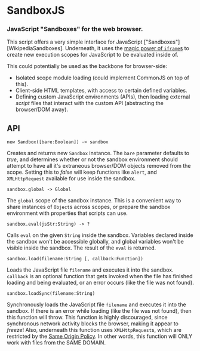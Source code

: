 SandboxJS
=========
### JavaScript "Sandboxes" for the web browser.

This script offers a very simple interface for JavaScript ["Sandboxes"][WikipediaSandboxes].
Underneath, it uses the [magic power of `iframe`s][DeanEdwards] to create
new execution scopes for JavaScript to be evaluated inside of.

This could potentially be used as the backbone for browser-side:

 * Isolated scope module loading (could implement CommonJS on top of this).
 * Client-side HTML templates, with access to certain defined variables.
 * Defining custom JavaScript environments (APIs), then loading external
   _script_ files that interact with the custom API (abstracting the browser/DOM away).


API
---

    new Sandbox([bare:Boolean]) -> sandbox

Creates and returns new `Sandbox` instance. The `bare` parameter
defaults to _true_, and determines whether or not the sandbox environment
should attempt to have all it's extraneous browser/DOM objects removed from
the scope. Setting this to _false_ will keep functions like `alert`, and
`XMLHttpRequest` available for use inside the sandbox.

    sandbox.global -> Global

The `global` scope of the sandbox instance. This is a convenient way
to share instances of `Object`s across scopes, or prepare the sandbox
environment with properties that scripts can use.

    sandbox.eval(jsStr:String) -> ?

Calls `eval` on the given `String` inside the sandbox. Variables declared
inside the sandbox won't be accessible globally, and global variables won't
be visible inside the sandbox. The result of the `eval` is returned.

    sandbox.load(filename:String [, callback:Function])

Loads the JavaScript file `filename` and executes it into the sandbox. `callback`
is an optional function that gets invoked when the file has finished loading and
being evaluated, or an error occurs (like the file was not found).

    sandbox.loadSync(filename:String)

Synchronously loads the JavaScript file `filename` and executes it into the
sandbox. If there is an error while loading (like the file was not found),
then this function will throw. This function is highly discouraged, since synchronous network
activity blocks the browser, making it appear to _freeze_! Also, underneath
this function uses `XMLHttpRequest`s, which are restricted by the [Same Origin Policy][SameOriginPolicy].
In other words, this function will ONLY work with files from the SAME DOMAIN.

[DeanEdwards]: http://dean.edwards.name/weblog/2006/11/sandbox/
[SameOriginPolicy]: http://en.wikipedia.org/wiki/Same_origin_policy
[WikipediaSandbox]: http://en.wikipedia.org/wiki/Sandbox_%28computer_security%29
